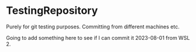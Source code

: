 # TestingRepository

Purely for git testing purposes. Committing from different machines etc.

Going to add something here to see if I can commit it 2023-08-01 from WSL 2.
